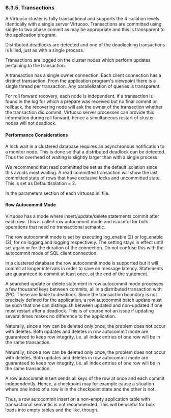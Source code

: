 <div>

<div>

<div>

<div>

### 6.3.5. Transactions

</div>

</div>

</div>

A Virtuoso cluster is fully transactional and supports the 4 isolation
levels identically with a single server Virtuoso. Transactions are
committed using single to two phase commit as may be appropriate and
this is transparent to the application program.

Distributed deadlocks are detected and one of the deadlocking
transactions is killed, just as with a single process.

Transactions are logged on the cluster nodes which perform updates
pertaining to the transaction.

A transaction has a single owner connection. Each client connection has
a distinct transaction. From the application program's viewpoint there
is a single thread per transaction. Any parallelization of queries is
transparent.

For roll forward recovery, each node is independent. If a transaction is
found in the log for which a prepare was received but no final commit or
rollback, the recovering node will ask the owner of the transaction
whether the transaction did commit. Virtuoso server processes can
provide this information during roll forward, hence a simultaneous
restart of cluster nodes will not deadlock.

<div>

<div>

<div>

<div>

#### Performance Considerations

</div>

</div>

</div>

A lock wait in a clustered database requires an asynchronous
notification to a monitor node. This is done so that a distributed
deadlock can be detected. Thus the overhead of waiting is slightly
larger than with a single process.

We recommend that read committed be set as the default isolation since
this avoids most waiting. A read committed transaction will show the
last committed state of rows that have exclusive locks and uncommitted
state. This is set as DefaultIsolation = 2.

In the parameters section of each virtuoso.ini file.

</div>

<div>

<div>

<div>

<div>

#### Row Autocommit Mode

</div>

</div>

</div>

Virtuoso has a mode where insert/update/delete statements commit after
each row. This is called row autocommit mode and is useful for bulk
operations that need no transactional semantic.

The row autocommit mode is set by executing log_enable (2) or log_enable
(3), for no logging and logging respectively. The setting stays in
effect until set again or for the duration of the connection. Do not
confuse this with the autocommit mode of SQL client connection.

In a clustered database the row autocommit mode is supported but it will
commit at longer intervals in order to save on message latency.
Statements are guaranteed to commit at least once, at the end of the
statement.

A searched update or delete statement in row autocommit mode processes a
few thousand keys between commits, all in a distributed transaction with
2PC. These are liable to deadlock. Since the transaction boundary is not
precisely defined for the application, a row autocommit batch update
must be such that one can distinguish between updated and non-updated if
one must restart after a deadlock. This is of course not an issue if
updating several times makes no difference to the application.

Naturally, since a row can be deleted only once, the problem does not
occur with deletes. Both updates and deletes in row autocommit mode are
guaranteed to keep row integrity, i.e. all index entries of one row will
be in the same transaction.

Naturally, since a row can be deleted only once, the problem does not
occur with deletes. Both updates and deletes in row autocommit mode are
guaranteed to keep row integrity, i.e. all index entries of one row will
be in the same transaction.

A row autocommit insert sends all keys of the row at once and each
commit independently. Hence, a checkpoint may for example cause a
situation where one index of a row is in the checkpoint state and the
other is not.

Thus, a row autocommit insert on a non-empty application table with
transactional semantic is not recommended. This will be useful for bulk
loads into empty tables and the like, though.

</div>

</div>
